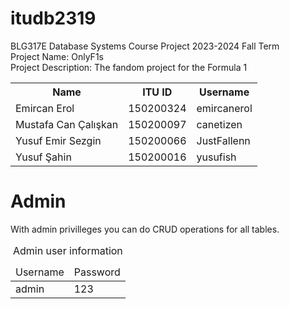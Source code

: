 # itudb2319
BLG317E Database Systems Course Project 2023-2024 Fall Term </br>
Project Name: OnlyF1s </br>
Project Description: The fandom project for the Formula 1
<table>
<tr><th>Name</th><th>ITU ID</th><th>Username</th><tr>
<tr>
<td>Emircan Erol</td><td>150200324</td><td>emircanerol</td></tr>
<tr>
<td>Mustafa Can Çalışkan</td> <td>150200097</td> <td>canetizen</td></tr>
<tr>
<td>Yusuf Emir Sezgin</td><td>150200066</td><td>JustFallenn</td></tr>
<tr><td>Yusuf Şahin</td> <td>150200016</td><td>yusufish</td></tr>
</table>

<div>
  <h1>Admin</h1>
  <p>With admin privilleges you can do CRUD operations for all tables.</p>
  <table>
    <caption>Admin user information</caption>
    <thead>
      <tr>
        <td>
          Username
        </td>
        <td>
          Password
        </td>
      </tr>
    </thead>
    <tbody>
      <tr>
        <td>admin</td>
        <td>123</td>
      </tr>
    </tbody>
  </table>
</div>
